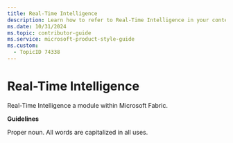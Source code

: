 ```yaml
---
title: Real-Time Intelligence
description: Learn how to refer to Real-Time Intelligence in your content.
ms.date: 10/31/2024
ms.topic: contributor-guide
ms.service: microsoft-product-style-guide
ms.custom:
  - TopicID 74338
---
```



# Real-Time Intelligence

Real-Time Intelligence a module within Microsoft Fabric.

**Guidelines**

Proper noun. All words are capitalized in all uses.

